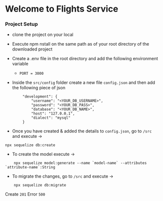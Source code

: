 # Welcome to Flights Service

### Project Setup   
   
- clone the project on your local

- Execute npm nstall on the same path as of your root directory of the downloaded project

- Create a .env file in the root directory and add the following environment variable
        
    - `PORT = 3000`

- Inside the `src/config` folder create a new file `config.json` and then add the following piece of json
```
        "development": {
            "username": "<YOUR_DB_USERNAME>",
            "password": "<YOUR_DB_PASS>",
            "database": "<YOUR_DB_NAME>",
            "host": "127.0.0.1",
            "dialect": "mysql"
        }
```
- Once you have created & added the details to `config.json`, go to `/src` and execute ->

 ``` 
 npx sequelize db:create
 ```

- To create the model execute ->
```
    npx sequelize model:generate --name `model-name` --attributes `attribute-name`:String
```

- To migrate the changes, go to `/src` and execute ->
```
    npx sequelize db:migrate
```

Create `201`
Error `500`